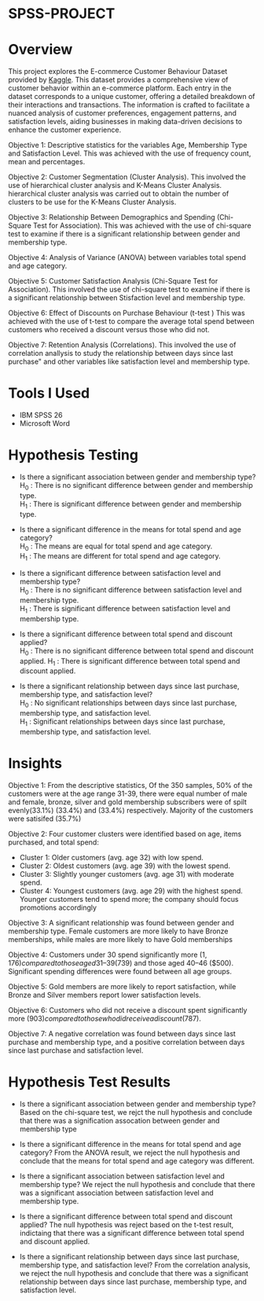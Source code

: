 # SPSS-PROJECT
# Overview
This project explores the E-commerce Customer Behaviour Dataset provided by [Kaggle](https://www.kaggle.com/datasets/uom190346a/e-commerce-customer-behavior-dataset). This dataset provides a comprehensive view of customer behavior within an e-commerce platform. Each entry in the dataset corresponds to a unique customer, offering a detailed breakdown of their interactions and transactions. The information is crafted to facilitate a nuanced analysis of customer preferences, engagement patterns, and satisfaction levels, aiding businesses in making data-driven decisions to enhance the customer experience. <br />

Objective 1: Descriptive statistics for the variables Age, Membership Type and Satisfaction Level. This was achieved with the use of frequency count, mean and percentages. <br />

Objective 2: Customer Segmentation (Cluster Analysis). This involved the use of hierarchical cluster analysis and K-Means Cluster Analysis. hierarchical cluster analysis was carried out to obtain the number of clusters to be use for the K-Means Cluster Analysis. <br />

Objective 3: Relationship Between Demographics and Spending (Chi-Square Test for Association). This was achieved with the use of chi-square test to examine if there is a significant relationship between gender and membership type. <br />

Objective 4: Analysis of Variance (ANOVA) between variables total spend and age category. <br />

Objective 5: Customer Satisfaction Analysis (Chi-Square Test for Association). This involved the use of chi-square test to examine if there is a significant relationship between Stisfaction level and membership type. <br />

Objective 6: Effect of Discounts on Purchase Behaviour (t-test ) This was achieved with the use of t-test to compare the average total spend between customers who received a discount versus those who did not. <br />

Objective 7: Retention Analysis (Correlations). This involved the use of correlation anallysis to study the relationship between days since last purchase" and other variables like satisfaction level and membership type.

# Tools I Used
* IBM SPSS 26
* Microsoft Word <br />

# Hypothesis Testing
* Is there a significant association between gender and membership type? <br />
  H<sub>0</sub> : There is no significant difference between gender and membership type. <br />
  H<sub>1</sub> : There is significant difference between gender and membership type. <br />
  
* Is there a significant difference in the means for total spend and age category? <br />
  H<sub>0</sub> : The means are equal for total spend and age category.  <br />
  H<sub>1</sub> : The means are different for total spend and age category.  <br />

* Is there a significant difference between satisfaction level and membership type? <br />
  H<sub>0</sub> : There is no significant difference between satisfaction level and membership type. <br />
  H<sub>1</sub> : There is significant difference between satisfaction level and membership type. <br />

* Is there a significant difference between total spend and discount applied? <br />
   H<sub>0</sub> : There is no significant difference between total spend and discount applied.
   H<sub>1</sub> : There is significant difference between total spend and discount applied. <br />

* Is there a significant relationship between days since last purchase, membership type, and satisfaction level? <br />
   H<sub>0</sub> : No significant relationships between days since last purchase, membership type, and satisfaction level. <br />
   H<sub>1</sub> : Significant relationships between days since last purchase, membership type, and satisfaction level. <br />

# Insights
Objective 1: From the descriptive statistics, Of the 350 samples, 50% of the customers were at the age range 31-39, there were equal number of male and female, bronze, silver and gold membership subscribers were of spilt evenly(33.1%) (33.4%) and (33.4%) respectively. Majority of the customers were satisifed (35.7%) <br />

Objective 2: Four customer clusters were identified based on age, items purchased, and total spend:
* Cluster 1: Older customers (avg. age 32) with low spend.
* Cluster 2: Oldest customers (avg. age 39) with the lowest spend.
* Cluster 3: Slightly younger customers (avg. age 31) with moderate spend.
* Cluster 4: Youngest customers (avg. age 29) with the highest spend.
Younger customers tend to spend more; the company should focus promotions accordingly​ <br />

Objective 3: A significant relationship was found between gender and membership type. Female customers are more likely to have Bronze memberships, while males are more likely to have Gold memberships​ <br />

Objective 4: Customers under 30 spend significantly more ($1,176) compared to those aged 31–39 ($739) and those aged 40–46 ($500). Significant spending differences were found between all age groups​. <br />

Objective 5: Gold members are more likely to report satisfaction, while Bronze and Silver members report lower satisfaction levels. <br />

Objective 6: Customers who did not receive a discount spent significantly more ($903) compared to those who did receive a discount ($787). <br />

Objective 7: A negative correlation was found between days since last purchase and membership type, and a positive correlation between days since last purchase and satisfaction level​. <br />

# Hypothesis Test Results
 * Is there a significant association between gender and membership type? <br />
  Based on the chi-square test, we rejct the null hypothesis and conclude that there was a signification assocation between gender and membership type <br />

* Is there a significant difference in the means for total spend and age category?
  From the ANOVA result, we reject the null hypothesis and conclude that the means for total spend and age category was different. <br />
  
* Is there a significant association between satisfaction level and membership type?
  We reject the null hypothesis and conclude that there was a significant association between satisfaction level and membership type. <br />
  
* Is there a significant difference between total spend and discount applied?
  The null hypothesis was reject based on the t-test result, indictaing that there was a significant difference between total spend and discount applied. <br />
  
* Is there a significant relationship between days since last purchase, membership type, and satisfaction level?
  From the correlation analysis, we reject the null hypothesis and conclude that there was a significant relationship between days since last purchase, membership type, and satisfaction level.
